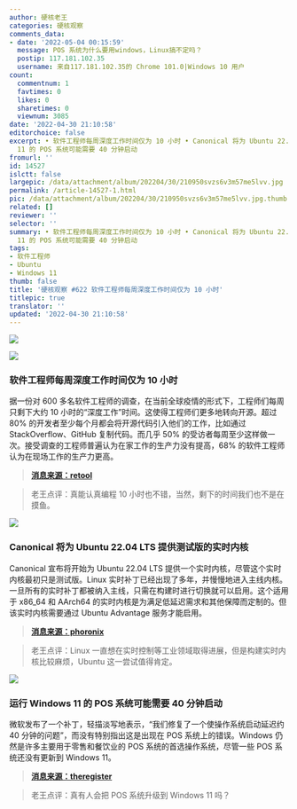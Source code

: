 ```yaml
---
author: 硬核老王
categories: 硬核观察
comments_data:
- date: '2022-05-04 00:15:59'
  message: POS 系统为什么要用windows，Linux搞不定吗？
  postip: 117.181.102.35
  username: 来自117.181.102.35的 Chrome 101.0|Windows 10 用户
count:
  commentnum: 1
  favtimes: 0
  likes: 0
  sharetimes: 0
  viewnum: 3085
date: '2022-04-30 21:10:58'
editorchoice: false
excerpt: • 软件工程师每周深度工作时间仅为 10 小时 • Canonical 将为 Ubuntu 22.04 LTS 提供测试版的实时内核 • 运行 Windows
  11 的 POS 系统可能需要 40 分钟启动
fromurl: ''
id: 14527
islctt: false
largepic: /data/attachment/album/202204/30/210950svzs6v3m57me5lvv.jpg
permalink: /article-14527-1.html
pic: /data/attachment/album/202204/30/210950svzs6v3m57me5lvv.jpg.thumb.jpg
related: []
reviewer: ''
selector: ''
summary: • 软件工程师每周深度工作时间仅为 10 小时 • Canonical 将为 Ubuntu 22.04 LTS 提供测试版的实时内核 • 运行 Windows
  11 的 POS 系统可能需要 40 分钟启动
tags:
- 软件工程师
- Ubuntu
- Windows 11
thumb: false
title: '硬核观察 #622 软件工程师每周深度工作时间仅为 10 小时'
titlepic: true
translator: ''
updated: '2022-04-30 21:10:58'
---
```


![](/data/attachment/album/202204/30/210950svzs6v3m57me5lvv.jpg)


![](/data/attachment/album/202204/30/211002tl1lwmmjqfll1drj.jpg)


### 软件工程师每周深度工作时间仅为 10 小时


据一份对 600 多名软件工程师的调查，在当前全球疫情的形式下，工程师们每周只剩下大约 10 小时的“深度工作”时间。这使得工程师们更多地转向开源。超过 80% 的开发者至少每个月都会将开源代码引入他们的工作，比如通过 StackOverflow、GitHub 复制代码。而几乎 50% 的受访者每周至少这样做一次。接受调查的工程师普遍认为在家工作的生产力没有提高，68% 的软件工程师认为在现场工作的生产力更高。



> 
> **[消息来源：retool](https://retool.com/reports/state-of-engineering-time-2022/)**
> 
> 
> 



> 
> 老王点评：真能认真编程 10 小时也不错，当然，剩下的时间我们也不是在摸鱼。
> 
> 
> 


![](/data/attachment/album/202204/30/211013maa0831n3t5a008u.jpg)


### Canonical 将为 Ubuntu 22.04 LTS 提供测试版的实时内核


Canonical 宣布将开始为 Ubuntu 22.04 LTS 提供一个实时内核，尽管这个实时内核最初只是测试版。Linux 实时补丁已经出现了多年，并慢慢地进入主线内核。一旦所有的实时补丁都被纳入主线，只需在构建时进行切换就可以启用。这个适用于 x86\_64 和 AArch64 的实时内核是为满足低延迟需求和其他保障而定制的。但该实时内核需要通过 Ubuntu Advantage 服务才能启用。



> 
> **[消息来源：phoronix](https://www.phoronix.com/scan.php?page=news_item&px=Ubuntu-RT-Kernel-Setup-UA)**
> 
> 
> 



> 
> 老王点评：Linux 一直想在实时控制等工业领域取得进展，但是构建实时内核比较麻烦，Ubuntu 这一尝试值得肯定。
> 
> 
> 


![](/data/attachment/album/202204/30/211032cxtij80c0050rx38.jpg)


### 运行 Windows 11 的 POS 系统可能需要 40 分钟启动


微软发布了一个补丁，轻描淡写地表示，“我们修复了一个使操作系统启动延迟约 40 分钟的问题”，而没有特别指出这是出现在 POS 系统上的错误。Windows 仍然是许多主要用于零售和餐饮业的 POS 系统的首选操作系统，尽管一些 POS 系统还没有更新到 Windows 11。



> 
> **[消息来源：theregister](https://www.theregister.com/2022/04/26/windows_11_patch/)**
> 
> 
> 



> 
> 老王点评：真有人会把 POS 系统升级到 Windows 11 吗？
> 
> 
>